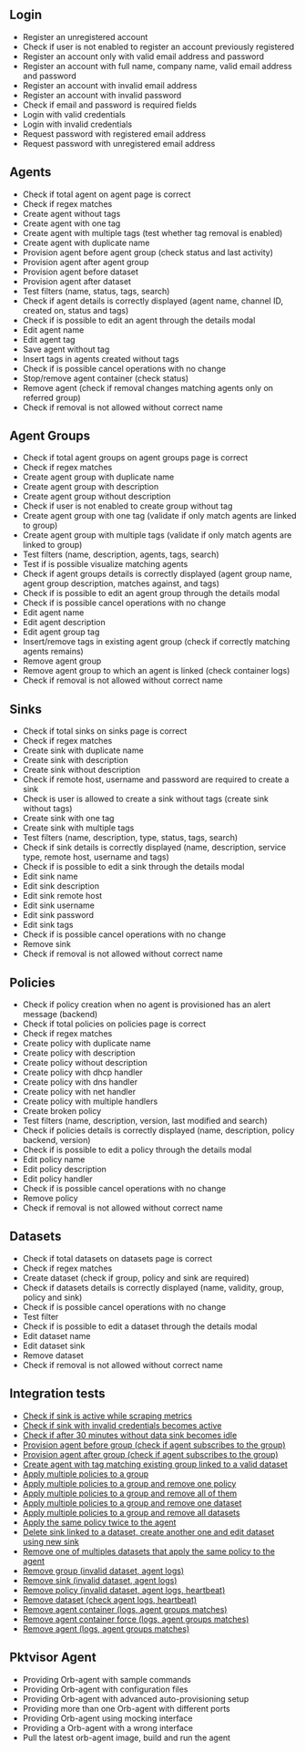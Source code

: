 ## Login

* Register an unregistered account
* Check if user is not enabled to register an account previously registered
* Register an account only with valid email address and password
* Register an account with full name, company name, valid email address and password
* Register an account with invalid email address
* Register an account with invalid password
* Check if email and password is required fields
* Login with valid credentials
* Login with invalid credentials
* Request password with registered email address
* Request password with unregistered email address


## Agents

* Check if total agent on agent page is correct
* Check if regex matches
* Create agent without tags
* Create agent with one tag
* Create agent with multiple tags (test whether tag removal is enabled)
* Create agent with duplicate name
* Provision agent before agent group (check status and last activity)
* Provision agent after agent group
* Provision agent before dataset
* Provision agent after dataset
* Test filters (name, status, tags, search)
* Check if agent details is correctly displayed (agent name, channel ID, created on, status and tags)
* Check if is possible to edit an agent through the details modal
* Edit agent name
* Edit agent tag
* Save agent without tag
* Insert tags in agents created without tags
* Check if is possible cancel operations with no change
* Stop/remove agent container (check status)
* Remove agent (check if removal changes matching agents only on referred group)
* Check if removal is not allowed without correct name

## Agent Groups

* Check if total agent groups on agent groups page is correct
* Check if regex matches
* Create agent group with duplicate name
* Create agent group with description
* Create agent group without description
* Check if user is not enabled to create group without tag
* Create agent group with one tag (validate if only match agents are linked to group)
* Create agent group with multiple tags (validate if only match agents are linked to group)
* Test filters (name, description, agents, tags, search)
* Test if is possible visualize matching agents
* Check if agent groups details is correctly displayed (agent group name, agent group description, matches against, and tags)
* Check if is possible to edit an agent group through the details modal
* Check if is possible cancel operations with no change
* Edit agent name
* Edit agent description
* Edit agent group tag
* Insert/remove tags in existing agent group (check if correctly matching agents remains)
* Remove agent group
* Remove agent group to which an agent is linked (check container logs)
* Check if removal is not allowed without correct name

## Sinks

* Check if total sinks on sinks page is correct
* Check if regex matches
* Create sink with duplicate name
* Create sink with description
* Create sink without description
* Check if remote host, username and password are required to create a sink
* Check is user is allowed to create a sink without tags (create sink without tags)
* Create sink with one tag
* Create sink with multiple tags
* Test filters (name, description, type, status, tags, search)
* Check if sink details is correctly displayed (name, description, service type, remote host, username and tags)
* Check if is possible to edit a sink through the details modal
* Edit sink name
* Edit sink description
* Edit sink remote host
* Edit sink username
* Edit sink password
* Edit sink tags
* Check if is possible cancel operations with no change
* Remove sink
* Check if removal is not allowed without correct name

## Policies

* Check if policy creation when no agent is provisioned has an alert message (backend)
* Check if total policies on policies page is correct
* Check if regex matches
* Create policy with duplicate name
* Create policy with description
* Create policy without description
* Create policy with dhcp handler
* Create policy with dns handler
* Create policy with net handler
* Create policy with multiple handlers
* Create broken policy
* Test filters (name, description, version, last modified and search)
* Check if policies details is correctly displayed (name, description, policy backend, version)
* Check if is possible to edit a policy through the details modal
* Edit policy name
* Edit policy description
* Edit policy handler
* Check if is possible cancel operations with no change
* Remove policy
* Check if removal is not allowed without correct name

## Datasets

* Check if total datasets on datasets page is correct
* Check if regex matches
* Create dataset (check if group, policy and sink are required)
* Check if datasets details is correctly displayed (name, validity, group, policy and sink)
* Check if is possible cancel operations with no change
* Test filter
* Check if is possible to edit a dataset through the details modal
* Edit dataset name
* Edit dataset sink
* Remove dataset
* Check if removal is not allowed without correct name

## Integration tests

 - [Check if sink is active while scraping metrics](integration/sink_active_while_scraping_metrics.md)
 - [Check if sink with invalid credentials becomes active](integration/sink_error_invalid_credentials.md)
 - [Check if after 30 minutes without data sink becomes idle](integration/sink_idle_30_minutes.md)
 - [Provision agent before group (check if agent subscribes to the group)](integration/provision_agent_before_group.md)
 - [Provision agent after group (check if agent subscribes to the group)](integration/provision_agent_after_group.md)
 - [Create agent with tag matching existing group linked to a valid dataset](integration/multiple_agents_subscribed_to_a_group.md)
 - [Apply multiple policies to a group](integration/apply_multiple_policies.md)
 - [Apply multiple policies to a group and remove one policy](integration/remove_one_of_multiple_policies.md)
 - [Apply multiple policies to a group and remove all of them](integration/remove_all_policies.md)
 - [Apply multiple policies to a group and remove one dataset](integration/remove_one_of_multiple_datasets.md)
 - [Apply multiple policies to a group and remove all datasets](integration/remove_all_datasets.md)
 - [Apply the same policy twice to the agent](integration/apply_policy_twice.md)
 - [Delete sink linked to a dataset, create another one and edit dataset using new sink](integration/change_sink_on_dataset.md)
 - [Remove one of multiples datasets that apply the same policy to the agent](integration/remove_one_dataset_of_multiples_with_same_policy.md)
 - [Remove group (invalid dataset, agent logs)](integration/remove_group.md)
 - [Remove sink (invalid dataset, agent logs)](integration/remove_sink.md)
 - [Remove policy (invalid dataset, agent logs, heartbeat)](integration/remove_policy.md)
 - [Remove dataset (check agent logs, heartbeat)](integration/remove_dataset.md)
 - [Remove agent container (logs, agent groups matches)](integration/remove_agent_container.md)
 - [Remove agent container force (logs, agent groups matches)](integration/remove_agent_container_force.md)
 - [Remove agent (logs, agent groups matches)](integration/remove_agent.md)
## Pktvisor Agent

* Providing Orb-agent with sample commands
* Providing Orb-agent with configuration files
* Providing Orb-agent with advanced auto-provisioning setup
* Providing more than one Orb-agent with different ports
* Providing Orb-agent using mocking interface
* Providing a Orb-agent with a wrong interface
* Pull the latest orb-agent image, build and run the agent